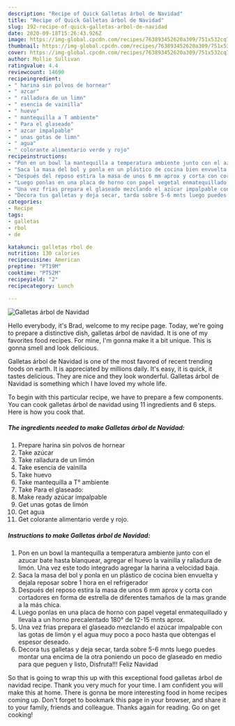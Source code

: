 ```yaml
---
description: "Recipe of Quick Galletas árbol de Navidad"
title: "Recipe of Quick Galletas árbol de Navidad"
slug: 192-recipe-of-quick-galletas-arbol-de-navidad
date: 2020-09-18T15:26:43.926Z
image: https://img-global.cpcdn.com/recipes/763893452620a309/751x532cq70/galletas-arbol-de-navidad-foto-principal.jpg
thumbnail: https://img-global.cpcdn.com/recipes/763893452620a309/751x532cq70/galletas-arbol-de-navidad-foto-principal.jpg
cover: https://img-global.cpcdn.com/recipes/763893452620a309/751x532cq70/galletas-arbol-de-navidad-foto-principal.jpg
author: Mollie Sullivan
ratingvalue: 4.4
reviewcount: 14690
recipeingredient:
- " harina sin polvos de hornear"
- " azcar"
- " ralladura de un limn"
- " esencia de vainilla"
- " huevo"
- " mantequilla a T ambiente"
- " Para el glaseado"
- " azcar impalpable"
- " unas gotas de limn"
- " agua"
- " colorante alimentario verde y rojo"
recipeinstructions:
- "Pon en un bowl la mantequilla a temperatura ambiente junto con el azucar bate hasta blanquear, agregar el huevo la vainilla y ralladura de limón. Una vez este todo integrado agregar la harina a velocidad baja."
- "Saca la masa del bol y ponla en un plástico de cocina bien envuelta y dejala reposar sobre 1 hora en el refrigerador"
- "Después del reposo estira la masa de unos 6 mm aprox y corta con cortadores en forma de estrella de diferentes tamaños de la mas grande a la más chica."
- "Luego ponlas en una placa de horno con papel vegetal enmatequillado y llevala a un horno precalentado 180° de 12-15 mnts aprox."
- "Una vez frias prepara el glaseado mezclando el azúcar impalpable con las gotas de limón y el agua muy poco a poco hasta que obtengas el espesor deseado."
- "Decora tus galletas y deja secar, tarda sobre 5-6 mnts luego puedes montar una encima de la otra poniendo un poco de glaseado en medio para que peguen y listo, Disfruta!!! Feliz Navidad"
categories:
- Recipe
tags:
- galletas
- rbol
- de

katakunci: galletas rbol de 
nutrition: 130 calories
recipecuisine: American
preptime: "PT19M"
cooktime: "PT52M"
recipeyield: "2"
recipecategory: Lunch

---
```



![Galletas árbol de Navidad](https://img-global.cpcdn.com/recipes/763893452620a309/751x532cq70/galletas-arbol-de-navidad-foto-principal.jpg)

Hello everybody, it's Brad, welcome to my recipe page. Today, we're going to prepare a distinctive dish, galletas árbol de navidad. It is one of my favorites food recipes. For mine, I'm gonna make it a bit unique. This is gonna smell and look delicious.

Galletas árbol de Navidad is one of the most favored of recent trending foods on earth. It is appreciated by millions daily. It's easy, it is quick, it tastes delicious. They are nice and they look wonderful. Galletas árbol de Navidad is something which I have loved my whole life.




To begin with this particular recipe, we have to prepare a few components. You can cook galletas árbol de navidad using 11 ingredients and 6 steps. Here is how you cook that.

<!--inarticleads1-->

##### The ingredients needed to make Galletas árbol de Navidad:

1. Prepare  harina sin polvos de hornear
1. Take  azúcar
1. Take  ralladura de un limón
1. Take  esencia de vainilla
1. Take  huevo
1. Take  mantequilla a T° ambiente
1. Take  Para el glaseado:
1. Make ready  azúcar impalpable
1. Get  unas gotas de limón
1. Get  agua
1. Get  colorante alimentario verde y rojo.




<!--inarticleads2-->

##### Instructions to make Galletas árbol de Navidad:

1. Pon en un bowl la mantequilla a temperatura ambiente junto con el azucar bate hasta blanquear, agregar el huevo la vainilla y ralladura de limón. Una vez este todo integrado agregar la harina a velocidad baja.
1. Saca la masa del bol y ponla en un plástico de cocina bien envuelta y dejala reposar sobre 1 hora en el refrigerador
1. Después del reposo estira la masa de unos 6 mm aprox y corta con cortadores en forma de estrella de diferentes tamaños de la mas grande a la más chica.
1. Luego ponlas en una placa de horno con papel vegetal enmatequillado y llevala a un horno precalentado 180° de 12-15 mnts aprox.
1. Una vez frias prepara el glaseado mezclando el azúcar impalpable con las gotas de limón y el agua muy poco a poco hasta que obtengas el espesor deseado.
1. Decora tus galletas y deja secar, tarda sobre 5-6 mnts luego puedes montar una encima de la otra poniendo un poco de glaseado en medio para que peguen y listo, Disfruta!!! Feliz Navidad




So that is going to wrap this up with this exceptional food galletas árbol de navidad recipe. Thank you very much for your time. I am confident you will make this at home. There is gonna be more interesting food in home recipes coming up. Don't forget to bookmark this page in your browser, and share it to your family, friends and colleague. Thanks again for reading. Go on get cooking!

